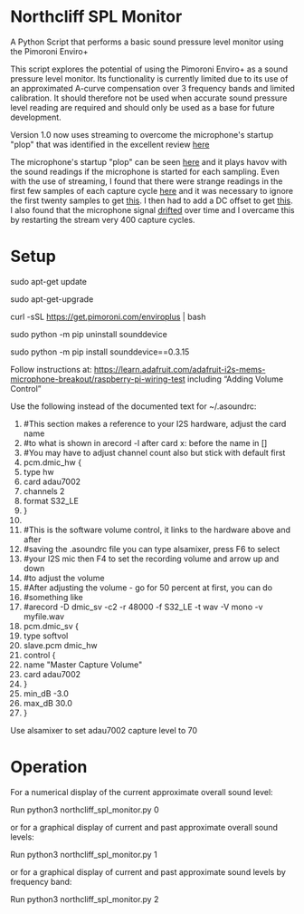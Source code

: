 # Northcliff SPL Monitor
A Python Script that performs a basic sound pressure level monitor using the Pimoroni Enviro+

This script explores the potential of using the Pimoroni Enviro+ as a sound pressure level monitor. Its functionality is currently limited due to its use of an approximated A-curve compensation over 3 frequency bands and limited calibration. It should therefore not be used when accurate sound pressure level reading are required and should only be used as a base for future development.

Version 1.0 now uses streaming to overcome the microphone's startup "plop" that was identified in the excellent review [here](https://flipreview.com/review-of-pimoronis-enviro-board-part2-lcd-noise-level-lightproximity/)

The microphone's startup "plop" can be seen [here](https://github.com/roscoe81/northcliff_spl_monitor/blob/main/Mic%20Graphs/mic_startup_no_offset_all_samps.png) and it plays havov with the sound readings if the microphone is started for each sampling. Even with the use of streaming, I found that there were strange readings in the first few samples of each capture cycle [here](https://github.com/roscoe81/northcliff_spl_monitor/blob/main/Mic%20Graphs/mic_stable_offset_all_samps.png) and it was necessary to ignore the first twenty samples to get [this](https://github.com/roscoe81/northcliff_spl_monitor/blob/main/Mic%20Graphs/mic_stable_no_offset_ignore_first_20_samps.png). I then had to add a DC offset to get [this](https://github.com/roscoe81/northcliff_spl_monitor/blob/main/Mic%20Graphs/mic_stable_offset_ignore_first_20_samps.png). I also found that the microphone signal [drifted](https://github.com/roscoe81/northcliff_spl_monitor/blob/main/Mic%20Graphs/mic_long_term_drift.png) over time and I overcame this by restarting the stream very 400 capture cycles.


# Setup
sudo apt-get update

sudo apt-get-upgrade

curl -sSL https://get.pimoroni.com/enviroplus | bash

sudo python -m pip uninstall sounddevice

sudo python -m pip install sounddevice==0.3.15

Follow instructions at:
https://learn.adafruit.com/adafruit-i2s-mems-microphone-breakout/raspberry-pi-wiring-test
including “Adding Volume Control”

Use the following instead of the documented text for ~/.asoundrc:

1.	#This section makes a reference to your I2S hardware, adjust the card name
2.	#to what is shown in arecord -l after card x: before the name in []
3.	#You may have to adjust channel count also but stick with default first
4.	pcm.dmic_hw {
5.	type hw
6.	card adau7002
7.	channels 2
8.	format S32_LE
9.	}
10.	 
11.	#This is the software volume control, it links to the hardware above and after
12.	#saving the .asoundrc file you can type alsamixer, press F6 to select
13.	#your I2S mic then F4 to set the recording volume and arrow up and down
14.	#to adjust the volume
15.	#After adjusting the volume - go for 50 percent at first, you can do
16.	#something like 
17.	#arecord -D dmic_sv -c2 -r 48000 -f S32_LE -t wav -V mono -v myfile.wav
18.	pcm.dmic_sv {
19.	type softvol
20.	slave.pcm dmic_hw
21.	control {
22.	name "Master Capture Volume"
23.	card adau7002
24.	}
25.	min_dB -3.0
26.	max_dB 30.0
27.	}

Use alsamixer to set adau7002 capture level to 70


# Operation

For a numerical display of the current approximate overall sound level:

Run python3 northcliff_spl_monitor.py 0

or for a graphical display of current and past approximate overall sound levels:

Run python3 northcliff_spl_monitor.py 1

or for a graphical display of current and past approximate sound levels by frequency band:

Run python3 northcliff_spl_monitor.py 2
